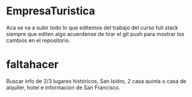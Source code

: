 # EmpresaTuristica
Aca se va a subir todo lo que editemos del trabajo del curso full stack siempre que editen algo acuerdense de tirar el git push para mostrar los cambios en el repositorio.
# faltahacer
Buscar info de 2/3 lugares históricos, San Isidro, 2 casa quinta o casa de alquiler, hotel e informacion de San Francisco.
